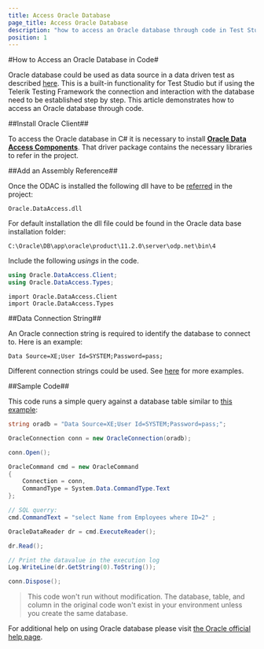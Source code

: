 ```yaml
---
title: Access Oracle Database
page_title: Access Oracle Database
description: "how to access an Oracle database through code in Test Studio coded step."
position: 1
---
```

#How to Access an Oracle Database in Code#

Oracle database could be used as data source in a data driven test as described <a href="/features/data-driven-testing/add-data-source#add-a-database-source" target="_blank">here</a>. This is a built-in functionality for Test Studio but if using the Telerik Testing Framework the connection and interaction with the database need to be established step by step. This article demonstrates how to access an Oracle database through code.

##Install Oracle Client##

To access the Oracle database in C# it is necessary to install <a href="http://www.oracle.com/technetwork/topics/dotnet/utilsoft-086879.html" target="_blank">**Oracle Data Access Components**</a>. That driver package contains the necessary libraries to refer in the project.

##Add an Assembly Reference##

Once the ODAC is installed the following dll have to be <a href="/advanced-topics/coded-steps/add-assembly-reference" target="_blank">referred</a> in the project:

	Oracle.DataAccess.dll

For default installation the dll file could be found in the Oracle data base installation folder:

	C:\Oracle\DB\app\oracle\product\11.2.0\server\odp.net\bin\4

Include the following *usings* in the code.

```C#
using Oracle.DataAccess.Client;
using Oracle.DataAccess.Types;
```
```VB
import Oracle.DataAccess.Client
import Oracle.DataAccess.Types
```

##Data Connection String##

An Oracle connection string is required to identify the database to connect to. Here is an example:

```
Data Source=XE;User Id=SYSTEM;Password=pass;
```

Different connection strings could be used. See <a href="https://www.connectionstrings.com/oracle/" target="_blank">here</a> for more examples.

##Sample Code##

This code runs a simple query against a database table similar to <a href="/features/data-driven-testing/oracle-db-example" target="_blank">this example</a>:

```C#
string oradb = "Data Source=XE;User Id=SYSTEM;Password=pass;";

OracleConnection conn = new OracleConnection(oradb);

conn.Open();

OracleCommand cmd = new OracleCommand 
{
    Connection = conn,
    CommandType = System.Data.CommandType.Text
};

// SQL querry:
cmd.CommandText = "select Name from Employees where ID=2" ;

OracleDataReader dr = cmd.ExecuteReader();

dr.Read();

// Print the datavalue in the execution log
Log.WriteLine(dr.GetString(0).ToString());

conn.Dispose();
```


>This code won't run without modification. The database, table, and column in the original code won't exist in your environment unless you create the same database.

For additional help on using Oracle database please visit <a href="http://www.oracle.com/webfolder/technetwork/tutorials/obe/db/dotnet/GettingStartedNETVersion/GettingStartedNETVersion.htm" target="_blank">the Oracle official help page</a>.

<br/>
